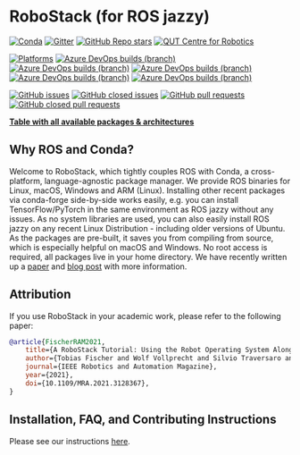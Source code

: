 # RoboStack (for ROS jazzy)

[![Conda](https://img.shields.io/conda/dn/robostack-jazzy/ros-jazzy-desktop?style=flat-square)](https://anaconda.org/robostack/)
[![Gitter](https://img.shields.io/gitter/room/RoboStack/Lobby?style=flat-square)](https://gitter.im/RoboStack/Lobby)
[![GitHub Repo stars](https://img.shields.io/github/stars/robostack/ros-jazzy?style=flat-square)](https://github.com/RoboStack/ros-jazzy/)
[![QUT Centre for Robotics](https://img.shields.io/badge/collection-QUT%20Robotics-%23043d71?style=flat-square)](https://qcr.github.io/)

[![Platforms](https://img.shields.io/badge/platforms-linux%20%7C%20win%20%7C%20macos%20%7C%20macos_arm64%20%7C%20linux_aarch64-green.svg?style=flat-square)](https://github.com/RoboStack/ros-jazzy)
[![Azure DevOps builds (branch)](https://img.shields.io/github/actions/workflow/status/robostack/ros-jazzy/linux.yml?branch=buildbranch_linux&label=build%20linux&style=flat-square)](https://github.com/RoboStack/ros-jazzy/actions/workflows/linux.yml)
[![Azure DevOps builds (branch)](https://img.shields.io/github/actions/workflow/status/robostack/ros-jazzy/win.yml?branch=buildbranch_win&label=build%20win&style=flat-square)](https://github.com/RoboStack/ros-jazzy/actions/workflows/win.yml)
[![Azure DevOps builds (branch)](https://img.shields.io/github/actions/workflow/status/robostack/ros-jazzy/osx.yml?branch=buildbranch_osx&label=build%20osx&style=flat-square)](https://github.com/RoboStack/ros-jazzy/actions/workflows/osx.yml)
[![Azure DevOps builds (branch)](https://img.shields.io/github/actions/workflow/status/robostack/ros-jazzy/osx_arm64.yml?branch=buildbranch_osx_arm64&label=build%20osx-arm64&style=flat-square)](https://github.com/RoboStack/ros-jazzy/actions/workflows/osx_arm64.yml)
[![Azure DevOps builds (branch)](https://img.shields.io/github/actions/workflow/status/robostack/ros-jazzy/build_linux_aarch64.yml?branch=buildbranch_linux_aarch64&label=build%20aarch64&style=flat-square)](https://github.com/RoboStack/ros-jazzy/actions/workflows/build_linux_aarch64.yml)

[![GitHub issues](https://img.shields.io/github/issues-raw/robostack/ros-jazzy?style=flat-square)](https://github.com/RoboStack/ros-jazzy/issues)
[![GitHub closed issues](https://img.shields.io/github/issues-closed-raw/robostack/ros-jazzy?style=flat-square)](https://github.com/RoboStack/ros-jazzy/issues?q=is%3Aissue+is%3Aclosed)
[![GitHub pull requests](https://img.shields.io/github/issues-pr-raw/robostack/ros-jazzy?style=flat-square)](https://github.com/RoboStack/ros-jazzy/pulls)
[![GitHub closed pull requests](https://img.shields.io/github/issues-pr-closed-raw/robostack/ros-jazzy?style=flat-square)](https://github.com/RoboStack/ros-jazzy/pulls?q=is%3Apr+is%3Aclosed)

[__Table with all available packages & architectures__](https://robostack.github.io/jazzy.html)

## Why ROS and Conda?
Welcome to RoboStack, which tightly couples ROS with Conda, a cross-platform, language-agnostic package manager. We provide ROS binaries for Linux, macOS, Windows and ARM (Linux). Installing other recent packages via conda-forge side-by-side works easily, e.g. you can install TensorFlow/PyTorch in the same environment as ROS jazzy without any issues. As no system libraries are used, you can also easily install ROS jazzy on any recent Linux Distribution - including older versions of Ubuntu. As the packages are pre-built, it saves you from compiling from source, which is especially helpful on macOS and Windows. No root access is required, all packages live in your home directory. We have recently written up a [paper](https://arxiv.org/abs/2104.12910) and [blog post](https://medium.com/robostack/cross-platform-conda-packages-for-ros-fa1974fd1de3) with more information.

## Attribution
If you use RoboStack in your academic work, please refer to the following paper:
```bibtex
@article{FischerRAM2021,
    title={A RoboStack Tutorial: Using the Robot Operating System Alongside the Conda and Jupyter Data Science Ecosystems},
    author={Tobias Fischer and Wolf Vollprecht and Silvio Traversaro and Sean Yen and Carlos Herrero and Michael Milford},
    journal={IEEE Robotics and Automation Magazine},
    year={2021},
    doi={10.1109/MRA.2021.3128367},
}
```

## Installation, FAQ, and Contributing Instructions
Please see our instructions [here](https://robostack.github.io/GettingStarted.html).
